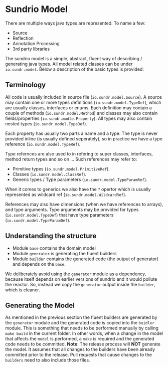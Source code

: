 # Sundrio Model

There are multiple ways java types are represented. To name a few:

- Source
- Reflection
- Annotation Processing
- 3rd party libraries

The sundrio model is a simple, abstract, fluent way of describing / generating java types. 
All model related classes can be under `io.sundr.model`. Below a description of the basic types is provided:

## Terminology

All code is usually included in source file (`io.sundr.model.Source`). A source may contain one or more types definitions (`io.sundr.model.TypeDef`), which are usually classes, interfaces or enums.
Each definition may contain a couple of methods (`io.sundr.model.Method`) and classes may also contain fields/properties (`io.sundr.modle.Property`). All types may also contain nested types (`io.sundr.model.TypeDef`).

Each property has usually two parts a name and a type. The type is never provided inline (is usually defined seperately), so in practice we have a type reference (`io.sundr.model.TypeRef`).

Type refernces are also used to in refering to super classes, interfaces, method return types and so on ...
Such references may refer to:

- Primitive types (`io.sundr.model.PrimitiveRef`).
- Classes (`io.sundr.model.ClassRef`).
- Generic types / Type parameters (`io.sundr.model.TypeParamRef`).

When it comes to generics we also have the `?` opertor which is usually represented as wildcard ref (`io.sundr.model.WildcardRef`). 

References may also have dimensions (when we have references to arrays), and type arguments. Type arguments may be provided for types (`io.sundr.model.TypeDef`) that have type parameters (`io.sundr.model.TypeParamDef`).


## Understanding the structure

- Module `base` contains the domain model
- Module `generator` is generating the fluent builders
- Module `builder` contains the generated code (the output of generator) and depends on the `base`.

We deliberately avoid using the `generator` module as a dependency, because itself depends on earlier versions of sundrio and it would pollute the reactor. So, instead we copy the `generator` output inside the `builder`, which is cleaner.

## Generating the Model

As mentioned in the previous section the fluent builders are generated by the `generator` module and the generated code is copied into the `buidler` module.
This is something that needs to be performed manually by calling `make build` in the current folder. In other words, when a change in the model that affects the `model` is performed, a `make` is required and the generated code needs to be committed.
**Note**: The release process will **NOT** generate the model. It assumes that all changes to the builders have been already committed prior to the release. Pull requests that cause changes to the `builders` need to also include those files.
